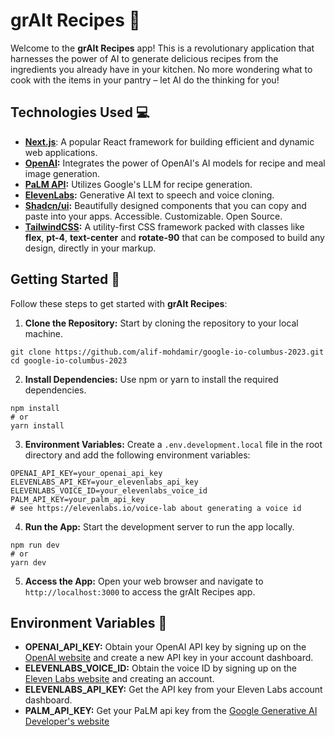 # grAIt Recipes 🍜

Welcome to the **grAIt Recipes** app! This is a revolutionary application that harnesses the power of AI to generate delicious recipes from the ingredients you already have in your kitchen. No more wondering what to cook with the items in your pantry – let AI do the thinking for you!

## Technologies Used 💻

- **[Next.js](https://nextjs.org/)**: A popular React framework for building efficient and dynamic web applications.
- **[OpenAI](https://platform.openai.com/overview):** Integrates the power of OpenAI's AI models for recipe and meal image generation.
- **[PaLM API](https://developers.generativeai.google/guide/palm_api_overview):** Utilizes Google's LLM for recipe generation.
- **[ElevenLabs](https://docs.elevenlabs.io/welcome/introduction):** Generative AI text to speech and voice cloning.
- **[Shadcn/ui](https://ui.shadcn.com/):** Beautifully designed components that you can copy and paste into your apps. Accessible. Customizable. Open Source.
- **[TailwindCSS](https://tailwindcss.com/):** A utility-first CSS framework packed with classes like **flex**, **pt-4**, **text-center** and **rotate-90** that can be composed to build any design, directly in your markup.

## Getting Started 🚀

Follow these steps to get started with **grAIt Recipes**:

1. **Clone the Repository:** Start by cloning the repository to your local machine.

```
git clone https://github.com/alif-mohdamir/google-io-columbus-2023.git
cd google-io-columbus-2023
```

2. **Install Dependencies:** Use npm or yarn to install the required dependencies.

```
npm install
# or
yarn install
```

3. **Environment Variables:** Create a `.env.development.local` file in the root directory and add the following environment variables:

```
OPENAI_API_KEY=your_openai_api_key
ELEVENLABS_API_KEY=your_elevenlabs_api_key
ELEVENLABS_VOICE_ID=your_elevenlabs_voice_id
PALM_API_KEY=your_palm_api_key
# see https://elevenlabs.io/voice-lab about generating a voice id
```

4. **Run the App:** Start the development server to run the app locally.

```
npm run dev
# or
yarn dev
```

5. **Access the App:** Open your web browser and navigate to `http://localhost:3000` to access the grAIt Recipes app.

## Environment Variables 🔑

- **OPENAI_API_KEY:** Obtain your OpenAI API key by signing up on the [OpenAI website](https://platform.openai.com/overview) and create a new API key in your account dashboard.
- **ELEVENLABS_VOICE_ID:** Obtain the voice ID by signing up on the [Eleven Labs website](https://elevenlabs.io/) and creating an account.
- **ELEVENLABS_API_KEY:** Get the API key from your Eleven Labs account dashboard.
- **PALM_API_KEY:** Get your PaLM api key from the [Google Generative AI Developer's website](https://developers.generativeai.google/tutorials/chat_node_quickstart#obtain_an_api_key)
